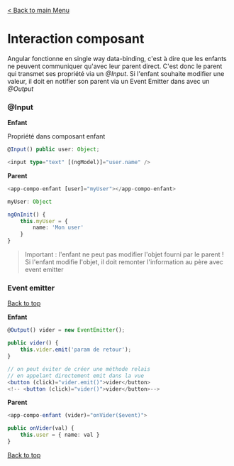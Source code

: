 [< Back to main Menu](https://github.com/gsoulie/angular-resources/blob/master/ng-sheet.md)    

# Interaction composant    

Angular fonctionne en single way data-binding, c'est à dire que les enfants ne peuvent communiquer qu'avec leur parent direct. C'est donc le parent qui transmet ses propriété via un *@Input*. Si l'enfant souhaite modifier une valeur, il doit en notifier son parent via un Event Emitter dans avec un *@Output*

### @Input

**Enfant**

Propriété dans composant enfant

````typescript
@Input() public user: Object;

<input type="text" [(ngModel)]="user.name" />
````

**Parent**

````typescript
<app-compo-enfant [user]="myUser"></app-compo-enfant>

myUser: Object

ngOnInit() {
	this.myUser = {
		name: 'Mon user'
	}
}
````


> Important : l'enfant ne peut pas modifier l'objet fourni par le parent !
Si l'enfant modifie l'objet, il doit remonter l'information au père avec event emitter

### Event emitter
[Back to top](#interaction-composant) 

**Enfant**

````typescript
@Output() vider = new EventEmitter();

public vider() {
	this.vider.emit('param de retour');
}

// on peut éviter de créer une méthode relais 
// en appelant directement emit dans la vue
<button (click)="vider.emit()">vider</button>
<!-- <button (click)="vider()">vider</button>-->
````

**Parent**

````typescript
<app-compo-enfant (vider)="onVider($event)">

public onVider(val) {
	this.user = { name: val }
}
````

[Back to top](#interaction-composant)
